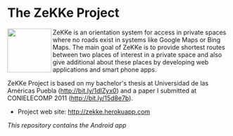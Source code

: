 The ZeKKe Project
=================

<img src="https://dl.dropboxusercontent.com/u/1995295/img/ZeKKe/launcher-web.png" height="100px" align="left" />

ZeKKe is an orientation system for access in private spaces where no roads exist in systems like Google Maps or Bing Maps. The main goal of ZeKKe is to provide shortest routes between two places of interest in a private space and also give additional about these places by developing web applications and smart phone apps.

ZeKKe Project is based on my bachelor's thesis at Universidad de las Américas Puebla (http://bit.ly/1dIZyx0) and a paper I submitted at CONIELECOMP 2011 (http://bit.ly/15d8e7b).

* Project web site: http://zekke.herokuapp.com

*This repository contains the Android app*